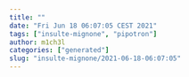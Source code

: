 ```yaml
---
title: ""
date: "Fri Jun 18 06:07:05 CEST 2021"
tags: ["insulte-mignone", "pipotron"]
author: m1ch3l
categories: ["generated"]
slug: "insulte-mignone/2021-06-18-06:07:05"
---
```



